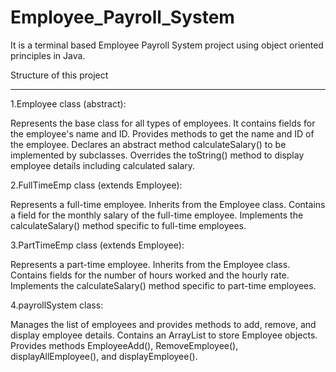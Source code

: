 # Employee_Payroll_System
It is a terminal based Employee Payroll System project using object oriented principles in Java.



Structure of this project
____________________________
1.Employee class (abstract):

Represents the base class for all types of employees.
It contains fields for the employee's name and ID.
Provides methods to get the name and ID of the employee.
Declares an abstract method calculateSalary() to be implemented by subclasses.
Overrides the toString() method to display employee details including calculated salary.

2.FullTimeEmp class (extends Employee):

Represents a full-time employee.
Inherits from the Employee class.
Contains a field for the monthly salary of the full-time employee.
Implements the calculateSalary() method specific to full-time employees.

3.PartTimeEmp class (extends Employee):

Represents a part-time employee.
Inherits from the Employee class.
Contains fields for the number of hours worked and the hourly rate.
Implements the calculateSalary() method specific to part-time employees.

4.payrollSystem class:

Manages the list of employees and provides methods to add, remove, and display employee details.
Contains an ArrayList to store Employee objects.
Provides methods EmployeeAdd(), RemoveEmployee(), displayAllEmployee(), and displayEmployee().
